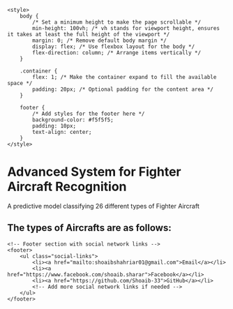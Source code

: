 <!DOCTYPE html>
<html>
<head>
    <title>Advanced System for Fighter Aircraft Recognition</title>
    <link href="https://fonts.googleapis.com/css2?family=Roboto+Condensed:wght@300;400;700&display=swap" rel="stylesheet">
    <link rel="stylesheet" href="styles.css">

    <style>
        body {
            /* Set a minimum height to make the page scrollable */
            min-height: 100vh; /* vh stands for viewport height, ensures it takes at least the full height of the viewport */
            margin: 0; /* Remove default body margin */
            display: flex; /* Use flexbox layout for the body */
            flex-direction: column; /* Arrange items vertically */
        }

        .container {
            flex: 1; /* Make the container expand to fill the available space */
            padding: 20px; /* Optional padding for the content area */
        }

        footer {
            /* Add styles for the footer here */
            background-color: #f5f5f5;
            padding: 10px;
            text-align: center;
        }
    </style>
</head>
<body>
    <div class="container">
        <h1>Advanced System for Fighter Aircraft Recognition</h1>
        <p>A predictive model classifying 26 different types of Fighter Aircraft</p>
        <h2>The types of Aircrafts are as follows:</h2>
        <!-- Add your content here -->
    </div>

    <!-- Footer section with social network links -->
    <footer>
        <ul class="social-links">
            <li><a href="mailto:shoaibshahriar01@gmail.com">Email</a></li>
            <li><a href="https://www.facebook.com/shoaib.sharar">Facebook</a></li>
            <li><a href="https://github.com/Shoaib-33">GitHub</a></li>
            <!-- Add more social network links if needed -->
        </ul>
    </footer>
</body>
</html>
